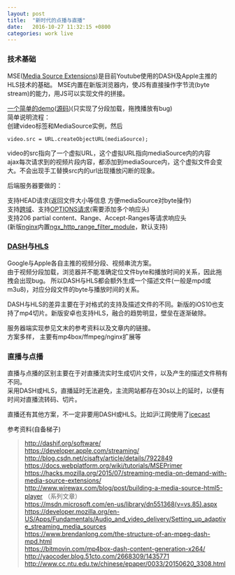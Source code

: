 ```yaml
---
layout: post
title:  "新时代的点播与直播"
date:   2016-10-27 11:32:15 +0800
categories: work live
---
```


### 技术基础
MSE([Media Source Extensions][1])是目前Youtube使用的DASH及Apple主推的HLS技术的基础。
MSE内置在新版浏览器内，使JS有直接操作字节流(byte stream)的能力，用JS可以实现文件的拼接。

[一个简单的demo][2]([源码][3])(只实现了分段加载，拖拽播放有bug)  
简单说明流程：  
创建video标签和MediaSource实例，然后  
```
video.src = URL.createObjectURL(mediaSource);  
```   
video的src指向了一个虚拟URL，这个虚拟URL指向mediaSource内的内容  
ajax每次请求到的视频片段内容，都添加到mediaSource内，这个虚拟文件会变大。不会出现手工替换src内的url出现播放闪断的现象。

后端服务器要做的：  

支持HEAD请求(返回文件大小等信息 方便mediaSource对byte操作)  
支持[跨域][4]、支持[OPTIONS请求][4](需要添加多个响应头)  
支持206 partial content、Range、Accept-Ranges等请求响应头   
(新版[nginx][6]内置[ngx_http_range_filter_module][5]，默认支持)





### [DASH][7]与[HLS][8]
Google与Apple各自主推的视频分段、视频串流方案。  
由于视频分段加载，浏览器并不能准确定位文件byte和播放时间的关系，因此拖拽会出现bug。
所以DASH与HLS都会额外生成一个描述文件(一般是mpd或m3u8)，对应分段文件的byte与播放时间的关系。  

DASH与HLS的差异主要在于对格式的支持及描述文件的不同。新版的iOS10也支持了mp4切片。新版安卓也支持HLS，融合的趋势明显，壁垒在逐渐破除。  


服务器端实现参见文末的参考资料以及文章内的链接。  
方案多样，
主要有mp4box/ffmpeg/nginx扩展等




### 直播与点播
直播与点播的区别主要在于对直播流实时生成切片文件，以及产生的描述文件稍有不同。  
采用DASH或HLS，直播延时无法避免，主流网站都存在30s以上的延时，以便有时间对直播流转码、切片。

直播还有其他方案，不一定非要用DASH或HLS。比如沪江网使用了[icecast][9]  





参考资料(自备梯子)  

> http://dashif.org/software/  
> https://developer.apple.com/streaming/  
> http://blog.csdn.net/cjsafty/article/details/7922849   
> https://docs.webplatform.org/wiki/tutorials/MSEPrimer  
> https://hacks.mozilla.org/2015/07/streaming-media-on-demand-with-media-source-extensions/  
> http://www.wirewax.com/blog/post/building-a-media-source-html5-player （系列文章）  
> https://msdn.microsoft.com/en-us/library/dn551368(v=vs.85).aspx  
> https://developer.mozilla.org/en-US/Apps/Fundamentals/Audio_and_video_delivery/Setting_up_adaptive_streaming_media_sources  
> https://www.brendanlong.com/the-structure-of-an-mpeg-dash-mpd.html  
> https://bitmovin.com/mp4box-dash-content-generation-x264/  
> http://yaocoder.blog.51cto.com/2668309/1435771  
> http://www.cc.ntu.edu.tw/chinese/epaper/0033/20150620_3308.html    


[1]: https://developer.mozilla.org/en-US/docs/Web/API/MediaSource
[2]: http://nickdesaulniers.github.io/netfix/demo/bufferWhenNeeded.html
[3]: https://github.com/nickdesaulniers/netfix/tree/gh-pages/demo
[4]: https://en.wikipedia.org/wiki/Cross-origin_resource_sharing    
[5]: http://lxr.nginx.org/source/src/http/modules/
[6]: http://nginx.org/en/docs/  

[7]: https://en.wikipedia.org/wiki/Dynamic_Adaptive_Streaming_over_HTTP
[8]: https://en.wikipedia.org/wiki/HTTP_Live_Streaming

[9]: http://icecast.org/
